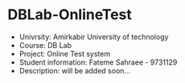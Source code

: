# DBLab-OnlineTest

- Univrsity: Amirkabir University of technology
- Course: DB Lab
- Project: Online Test system
- Student information: Fateme Sahraee - 9731129
- Description: will be added soon...
